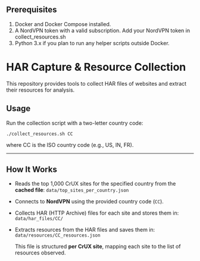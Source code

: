## Prerequisites

1. Docker and Docker Compose installed.
2. A NordVPN token with a valid subscription. Add your NordVPN token in collect_resources.sh
3. Python 3.x if you plan to run any helper scripts outside Docker.


# HAR Capture & Resource Collection

This repository provides tools to collect HAR files of websites and extract their resources for analysis.

## Usage

Run the collection script with a two-letter country code:

```bash
./collect_resources.sh CC
```

where CC is the ISO country code (e.g., US, IN, FR).

---

## How It Works

- Reads the top 1,000 CrUX sites for the specified country from the **cached file**:
`data/top_sites_per_country.json`

- Connects to **NordVPN** using the provided country code (`CC`).

- Collects HAR (HTTP Archive) files for each site and stores them in:  
  `data/har_files/CC/`

- Extracts resources from the HAR files and saves them in:  
  `data/resources/CC_resources.json`

  This file is structured **per CrUX site**, mapping each site to the list of resources observed.

